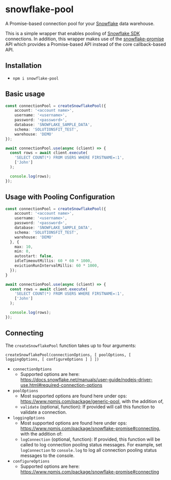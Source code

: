 
# snowflake-pool

A Promise-based connection pool for your [Snowflake](https://www.snowflake.net/) data warehouse.

This is a simple wrapper that enables pooling of [Snowflake SDK](https://www.npmjs.com/package/snowflake-sdk) connections.  In addition, this wrapper makes use of the [snowflake-promise](https://www.npmjs.com/package/snowflake-promise) API which provides a Promise-based API instead of the core callback-based API.

## Installation

* `npm i snowflake-pool`

## Basic usage

```typescript
const connectionPool = createSnowflakePool({
    account: '<account name>',
    username: '<username>',
    password: '<password>',
    database: 'SNOWFLAKE_SAMPLE_DATA',
    schema: 'SOLUTIONSFIT_TEST',
    warehouse: 'DEMO'
});

await connectionPool.use(async (client) => {
  const rows = await client.execute(
    'SELECT COUNT(*) FROM USERS WHERE FIRSTNAME=:1',
    ['John']
  );

  console.log(rows);
});
```

## Usage with Pooling Configuration

```typescript
const connectionPool = createSnowflakePool({
    account: '<account name>',
    username: '<username>',
    password: '<password>',
    database: 'SNOWFLAKE_SAMPLE_DATA',
    schema: 'SOLUTIONSFIT_TEST',
    warehouse: 'DEMO'
  }, {
    max: 10,
    min: 0,
    autostart: false,
    idleTimeoutMillis: 60 * 60 * 1000,
    evictionRunIntervalMillis: 60 * 1000,
  });
}

await connectionPool.use(async (client) => {
  const rows = await client.execute(
    'SELECT COUNT(*) FROM USERS WHERE FIRSTNAME=:1',
    ['John']
  );

  console.log(rows);
});
```

## Connecting

The `createSnowflakePool` function takes up to four arguments:

`createSnowflakePool(connectionOptions, [ poolOptions, [ loggingOptions, [ configureOptions ] ] ])`

* `connectionOptions`
  * Supported options are here: <https://docs.snowflake.net/manuals/user-guide/nodejs-driver-use.html#required-connection-options>
* `poolOptions`
  * Most supported options are found here under ops: <https://www.npmjs.com/package/generic-pool>, with the addition of,
  * `validate` (optional, function): If provided will call this function to validate a connection.
* `loggingOptions`
  * Most supported options are found here under ops: <https://www.npmjs.com/package/snowflake-promise#connecting>, with the addition of:
  * `logConnection` (optional, function): If provided, this function will be called to log connection pooling status messages. For example, set `logConnection` to `console.log` to log all connection pooling status messages to the console.
* `configureOptions`
  * Supported options are here: <https://www.npmjs.com/package/snowflake-promise#connecting>
